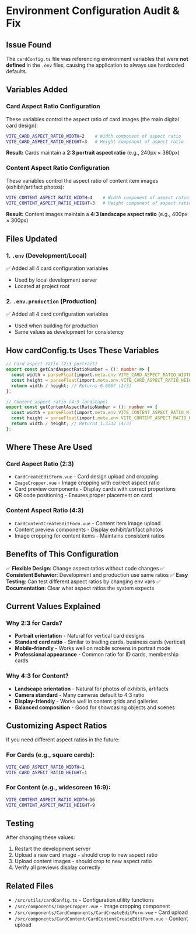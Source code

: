 # Environment Configuration Audit & Fix

## Issue Found
The `cardConfig.ts` file was referencing environment variables that were **not defined** in the `.env` files, causing the application to always use hardcoded defaults.

## Variables Added

### Card Aspect Ratio Configuration
These variables control the aspect ratio of card images (the main digital card design):

```bash
VITE_CARD_ASPECT_RATIO_WIDTH=2    # Width component of aspect ratio
VITE_CARD_ASPECT_RATIO_HEIGHT=3   # Height component of aspect ratio
```

**Result:** Cards maintain a **2:3 portrait aspect ratio** (e.g., 240px × 360px)

### Content Aspect Ratio Configuration  
These variables control the aspect ratio of content item images (exhibit/artifact photos):

```bash
VITE_CONTENT_ASPECT_RATIO_WIDTH=4    # Width component of aspect ratio
VITE_CONTENT_ASPECT_RATIO_HEIGHT=3   # Height component of aspect ratio
```

**Result:** Content images maintain a **4:3 landscape aspect ratio** (e.g., 400px × 300px)

## Files Updated

### 1. `.env` (Development/Local)
✅ Added all 4 card configuration variables
- Used by local development server
- Located at project root

### 2. `.env.production` (Production)
✅ Added all 4 card configuration variables
- Used when building for production
- Same values as development for consistency

## How cardConfig.ts Uses These Variables

```typescript
// Card aspect ratio (2:3 portrait)
export const getCardAspectRatioNumber = (): number => {
  const width = parseFloat(import.meta.env.VITE_CARD_ASPECT_RATIO_WIDTH || '2');
  const height = parseFloat(import.meta.env.VITE_CARD_ASPECT_RATIO_HEIGHT || '3');
  return width / height; // Returns 0.6667 (2/3)
};

// Content aspect ratio (4:3 landscape)
export const getContentAspectRatioNumber = (): number => {
  const width = parseFloat(import.meta.env.VITE_CONTENT_ASPECT_RATIO_WIDTH || '4');
  const height = parseFloat(import.meta.env.VITE_CONTENT_ASPECT_RATIO_HEIGHT || '3');
  return width / height; // Returns 1.3333 (4/3)
};
```

## Where These Are Used

### Card Aspect Ratio (2:3)
- `CardCreateEditForm.vue` - Card design upload and cropping
- `ImageCropper.vue` - Image cropping with correct aspect ratio
- Card preview components - Display cards with correct proportions
- QR code positioning - Ensures proper placement on card

### Content Aspect Ratio (4:3)  
- `CardContentCreateEditForm.vue` - Content item image upload
- Content preview components - Display exhibit/artifact photos
- Image cropping for content items - Maintains consistent ratios

## Benefits of This Configuration

✅ **Flexible Design**: Change aspect ratios without code changes
✅ **Consistent Behavior**: Development and production use same ratios
✅ **Easy Testing**: Can test different aspect ratios by changing env vars
✅ **Documentation**: Clear what aspect ratios the system expects

## Current Values Explained

### Why 2:3 for Cards?
- **Portrait orientation** - Natural for vertical card designs
- **Standard card ratio** - Similar to trading cards, business cards (vertical)
- **Mobile-friendly** - Works well on mobile screens in portrait mode
- **Professional appearance** - Common ratio for ID cards, membership cards

### Why 4:3 for Content?
- **Landscape orientation** - Natural for photos of exhibits, artifacts
- **Camera standard** - Many cameras default to 4:3 ratio
- **Display-friendly** - Works well in content grids and galleries
- **Balanced composition** - Good for showcasing objects and scenes

## Customizing Aspect Ratios

If you need different aspect ratios in the future:

### For Cards (e.g., square cards):
```bash
VITE_CARD_ASPECT_RATIO_WIDTH=1
VITE_CARD_ASPECT_RATIO_HEIGHT=1
```

### For Content (e.g., widescreen 16:9):
```bash
VITE_CONTENT_ASPECT_RATIO_WIDTH=16
VITE_CONTENT_ASPECT_RATIO_HEIGHT=9
```

## Testing

After changing these values:
1. Restart the development server
2. Upload a new card image - should crop to new aspect ratio
3. Upload content images - should crop to new aspect ratio
4. Verify all previews display correctly

## Related Files
- `/src/utils/cardConfig.ts` - Configuration utility functions
- `/src/components/ImageCropper.vue` - Image cropping component
- `/src/components/CardComponents/CardCreateEditForm.vue` - Card upload
- `/src/components/CardContent/CardContentCreateEditForm.vue` - Content upload

